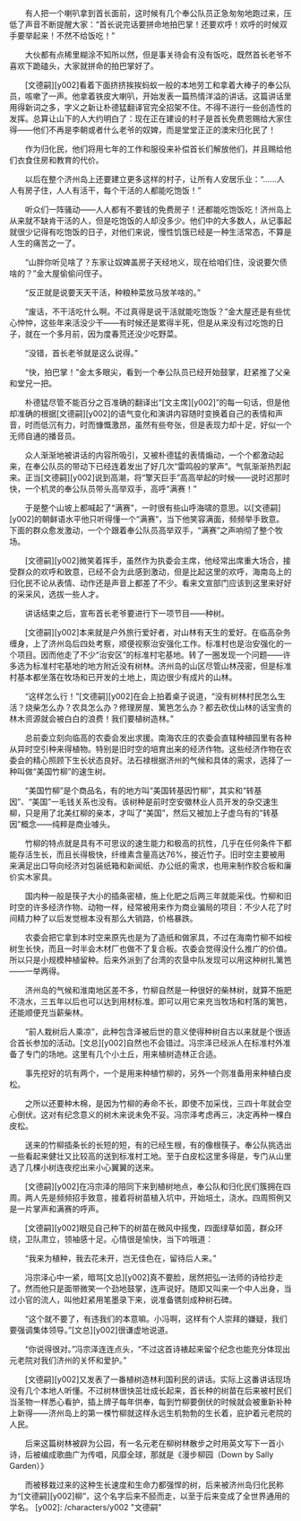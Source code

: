 　　有人把一个喇叭拿到首长面前，这时候有几个奉公队员正急匆匆地跑过来，压低了声音不断提醒大家：“首长说完话要拼命地拍巴掌！还要欢呼！欢呼的时候双手要举起来！不然不给饭吃！”

　　大伙都有点稀里糊涂不知所以然，但是事关待会有没有饭吃，既然首长老爷不喜欢下跪磕头，大家就拼命的拍巴掌好了。

　　[文德嗣][y002]看着下面挤挤挨挨蚂蚁一般的本地劳工和拿着大棒子的奉公队员，咳嗽了一声。他拿着铁皮大喇叭，开始发表一篇热情洋溢的讲话。这篇讲话里用得新词之多，字义之新让朴德猛翻译官完全招架不住。不得不进行一些创造性的发挥。总算让山下的人大约明白了：现在正在建设的村子是首长免费恩赐给大家住得——他们不再是李朝或者什么老爷的奴婢，而是堂堂正正的澳宋归化民了！

　　作为归化民，他们将用七年的工作和服役来补偿首长们解放他们，并且赐给他们衣食住房和教育的代价。

　　以后在整个济州岛上还要建立更多这样的村子，让所有人安居乐业：“……人人有房子住，人人有活干，每个干活的人都能吃饱饭！”

　　听众们一阵骚动——人人都有不要钱的免费房子！还都能吃饱饭吃！济州岛上从来就不缺肯干活的人，但是吃饱饭的人却没多少。他们中的大多数人，从记事起就很少记得有吃饱饭的日子，对他们来说，慢性饥饿已经是一种生活常态，不算是人生的痛苦之一了。

　　“山胖你听见啥了？东家让奴婢盖房子天经地义，现在给咱们住，没说要欠债啥的？”金大屋偷偷问侄子。

　　“反正就是说要天天干活，种粮种菜放马放羊啥的。”

　　“废话，不干活吃什么啊。不过真得是说干活就能吃饱饭？”金大屋还是有些忧心忡忡，这些年来活没少干——有时候还是累得半死，但是从来没有过吃饱的日子，就在一个多月前，因为度春荒还没少吃野菜。

　　“没错，首长老爷就是这么说得。”

　　“快，拍巴掌！”金太多眼尖，看到一个奉公队员已经开始鼓掌，赶紧推了父亲和堂兄一把。

　　朴德猛尽管不能百分之百准确的翻译出“[文主席][y002]”的每一句话，但是他却准确的根据[文德嗣][y002]的语气变化和演讲内容随时变换着自己的表情和声音，时而低沉有力，时而慷慨激昂，虽然有些夸张，但是表现力却十足，好似一个无师自通的播音员。

　　众人渐渐地被讲话的内容所吸引，又被朴德猛的表情煽动，一个个都激动起来，在奉公队员的带动下已经连着发出了好几次“雷鸣般的掌声”。气氛渐渐热烈起来。正当[文德嗣][y002]说到高潮，将“擎天巨手”高高举起的时候——说时迟那时快，一个机灵的奉公队员带头高举双手，高呼“满赛！”

　　于是整个山坡上都喊起了“满赛”，一时很有些山呼海啸的意思。以[文德嗣][y002]的朝鲜语水平他只听得懂一个“满赛”，当下他笑容满面，频频举手致意。下面的群众愈发激动，一个个跟着奉公队员高举双手，“满赛”之声响彻了整个牧场。

　　[文德嗣][y002]微笑着挥手，虽然作为执委会主席，他经常出席重大场合，接受群众的欢呼和致意，已经不会为此感到激动，但是比起这里的欢呼，海南岛上的归化民不论从表情、动作还是声音上都差了不少。看来文宣部门应该到这里来好好的采采风，选拔一些人才。

　　讲话结束之后，宣布首长老爷要进行下一项节目——种树。

　　[文德嗣][y002]本来就是户外旅行爱好者，对山林有天生的爱好。在临高杂务缠身，上了济州岛后四处考察，顺便视察治安强化工作。标准村也是治安强化的一个项目。因而他走了不少“治安区”的标准村宅基地。转了一圈发现一个问题——许多选为标准村宅基地的地方附近没有树林。济州岛的山区尽管山林茂密，但是标准村基本都坐落在牧场和已开发的土地上，周边很少有成片的山林。

　　“这样怎么行！”[文德嗣][y002]在会上拍着桌子说道，“没有树林村民怎么生活？烧柴怎么办？农具怎么办？修理房屋、篱笆怎么办？都去砍伐山林的话宝贵的林木资源就会被白白的浪费！我们要植树造林。”

　　总前委立刻向临高的农委会发出求援。南海农庄的农委会直辖种植园里有各种从异时空引种来得植物。特别是旧时空的培育出来的经济作物。这些经济作物在农委会的精心照顾下生长状态良好。法石禄根据济州的气候和具体的需求，选择了一种叫做“美国竹柳”的速生树。

　　“美国竹柳”是个商品名，有的地方叫“美国转基因竹柳”，其实和“转基因”、“美国”一毛钱关系也没有。该树种是前时空安徽林业人员开发的杂交速生柳，只是用了北美红柳的亲本，才叫了“美国”，然后又被加上子虚乌有的“转基因”概念——纯粹是商业噱头。

　　竹柳的特点就是具有不可思议的速生能力和极高的抗性，几乎在任何条件下都能存活生长，而且长得极快，纤维素含量高达76%，接近竹子。旧时空主要被用来满足出口导向经济对包装纸箱和新闻纸、办公纸的需求，也用来制作胶合板和廉价实木家具。

　　国内种一般是筷子大小的插条密植，施上化肥之后两三年就能采伐。竹柳和旧时空的许多经济作物、动物一样，经常被用来作为商业骗局的项目：不少人花了时间精力种了以后发觉根本没有那么大销路，价格暴跌。

　　农委会把它拿到本时空来原先也是为了造纸和做家具，不过在海南竹柳不如桉树生长快，而且一时半会木材厂也做不了复合板。农委会觉得没什么推广的价值。所以只是小规模种植留种。后来外派到了台湾的农垦中队发现可以用这种树扎篱笆——一举两得。

　　济州岛的气候和淮南地区差不多，竹柳自然是一种很好的柴林树，就算不施肥不浇水，三五年以后也可以达到用材标准。即可以用它来充当牧场和村落的篱笆，还能顺便充当薪柴林。

　　“前人栽树后人乘凉”，此种包含泽被后世的意义使得种树自古以来就是个很适合首长参加的活动。[文总][y002]自然也不会错过。冯宗泽已经派人在标准村外准备了专门的场地。这里有几个小土丘，用来植树造林正合适。

　　事先挖好的坑有两个，一个是用来种植竹柳的，另外一个则准备用来种植白皮松。

　　之所以还要种木棉，是因为竹柳的寿命不长，即使不加采伐，三四十年就会空心倒伏。这对有纪念意义的树木来说未免不妥。冯宗泽考虑再三，决定再种一棵白皮松。

　　送来的竹柳插条长的长短的短，有的已经生根，有的像根筷子。奉公队挑选出一些看起来健壮又比较高的送到标准村工地。至于白皮松这里多得是，专门从山里选了几棵小树连夜挖出来小心翼翼的送来。

　　[文德嗣][y002]在冯宗泽的陪同下来到植树地点，奉公队和归化民们簇拥在四周。两人先是频频招手致意，接着将树苗植入坑中，开始培土，浇水。四周照例又是一片掌声和满赛的呼声。

　　[文德嗣][y002]眼见自己种下的树苗在微风中摇曳，四面绿草如茵，群众环绕，卫队肃立，领袖感十足。心情很是愉快，当下吟哦道：

　　“我来为植种，我去花未开，岂无佳色在，留待后人来。”

　　冯宗泽心中一紧，暗骂[文总][y002]真不要脸，居然把弘一法师的诗给抄走了。然而他只是面带微笑一个劲地鼓掌，连声说好。随即又叫来一个中人出身，当过小官的流人，叫他赶紧用笔墨录下来，说准备镌刻成种树石碑。

　　“这个就不要了，有违我们的本意嘛。小冯啊，这样有个人崇拜的嫌疑，我们要强调集体领导。”[文总][y002]很谦虚地说道。

　　“你说得很对。”冯宗泽连连点头，“不过这首诗裱起来留个纪念也能充分体现出元老院对我们济州的关怀和爱护。”

　　[文德嗣][y002]又发表了一番植树造林利国利民的讲话。实际上这番讲话现场没有几个本地人听懂。不过树林很快茁壮成长起来，首长种的树苗在后来被村民们当圣物一样悉心看护，插上牌子每年供奉，每到竹柳要倒伏的时候就会被重新补种上新得——济州岛上的第一棵竹柳就这样永远生机勃勃的生长着，庇护着元老院的人民。

　　后来这篇树林被辟为公园，有一名元老在柳树林散步之时用英文写下一首小诗，后被编成歌曲广为传唱，风靡全球，那就是《漫步柳园（Down by Sally Garden）》

　　而被移栽过来的这种生长速度和生命力都强悍的树，后来被济州岛归化民称为“[文德嗣][y002]柳”，这个名字后来不胫而走，以至于后来变成了全世界通用的学名。
[y002]: /characters/y002 "文德嗣"
